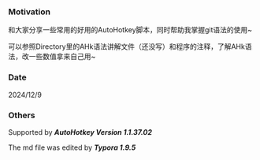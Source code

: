 ### Motivation

和大家分享一些常用的好用的AutoHotkey脚本，同时帮助我掌握git语法的使用~

可以参照Directory里的AHk语法讲解文件（还没写）和程序的注释，了解AHk语法，改一些数值拿来自己用~



### Date

2024/12/9



### Others

Supported by ***AutoHotkey Version 1.1.37.02***

The md file was edited by ***Typora 1.9.5***